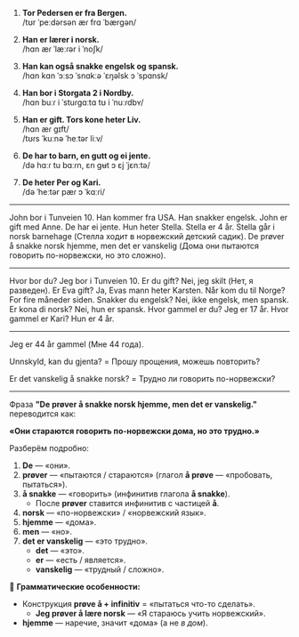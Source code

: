 1. **Tor Pedersen er fra Bergen.**  
    /tʊr ˈpeːdərsən æɾ frɑ ˈbærɡən/
    
2. **Han er lærer i norsk.**  
    /hɑn æɾ ˈlæːɾər i ˈnoʃk/
    
3. **Han kan også snakke engelsk og spansk.**  
    /hɑn kɑn ˈɔːsɔ ˈsnɑkːə ˈɛŋəlsk ɔ ˈspɑnsk/
    
4. **Han bor i Storgata 2 i Nordby.**  
    /hɑn buːɾ i ˈstuɾɡɑːtɑ tʊ i ˈnuːɾdbʏ/
    
5. **Han er gift. Tors kone heter Liv.**  
    /hɑn æɾ ɡɪft/  
    /tʊɾs ˈkuːnə ˈheːtər liːv/
    
6. **De har to barn, en gutt og ei jente.**  
    /də hɑːɾ tu bɑːɾn, ɛn ɡʉt ɔ ɛj ˈjɛnːtə/
    
7. **De heter Per og Kari.**  
    /də ˈheːtər pæɾ ɔ ˈkɑːɾi/

---

John bor i Tunveien 10.
Han kommer fra USA. Han snakker engelsk.
John er gift med Anne. De har ei jente.
Hun heter Stella. Stella er 4 år.
Stella går i norsk barnehage (Стелла ходит в норвежский детский садик).
De prøver å snakke norsk hjemme, men det er vanskelig (Дома они пытаются говорить по-норвежски, но это сложно).

---

Hvor bor du? Jeg bor i Tunveien 10.
Er du gift? Nei, jeg skilt (Нет, я разведен).
Er Eva gift? Ja, Evas mann heter Karsten.
Når kom du til Norge? For fire måneder siden.
Snakker du engelsk? Nei, ikke engelsk, men spansk.
Er kona di norsk? Nei, hun er spansk.
Hvor gammel er du? Jeg er 17 år.
Hvor gammel er Kari? Hun er 4 år.

---

Jeg er 44 år gammel (Мне 44 года).

Unnskyld, kan du gjenta? = Прошу прощения, можешь повторить?

Er det vanskelig å snakke norsk? = Трудно ли говорить по-норвежски?

---

Фраза **"De prøver å snakke norsk hjemme, men det er vanskelig."** переводится как:

**«Они стараются говорить по-норвежски дома, но это трудно.»**

Разберём подробно:

1. **De** — «они».
2. **prøver** — «пытаются / стараются» (глагол **å prøve** — «пробовать, пытаться»).
3. **å snakke** — «говорить» (инфинитив глагола **å snakke**).
   * После **prøver** ставится инфинитив с частицей **å**.
4. **norsk** — «по-норвежски» / «норвежский язык».
5. **hjemme** — «дома».
6. **men** — «но».
7. **det er vanskelig** — «это трудно».
   * **det** — «это».
   * **er** — «есть / является».
   * **vanskelig** — «трудный / сложно».

🧩 **Грамматические особенности:**

* Конструкция **prøve å + infinitiv** = «пытаться что-то сделать».
	* **Jeg prøver å lære norsk** — «Я стараюсь учить норвежский».
* **hjemme** — наречие, значит «дома» (а не *в дом*).
